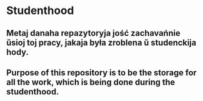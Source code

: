 # Studenthood

## Metaj danaha repazytoryja jość zachavańnie ŭsioj toj pracy, jakaja była zroblena ŭ studenckija hody.

## Purpose of this repository is to be the storage for all the work, which is being done during the studenthood.
